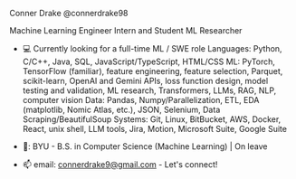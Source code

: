 Conner Drake
@connerdrake98

Machine Learning Engineer Intern and Student ML Researcher

- :computer: Currently looking for a full-time ML / SWE role
Languages: Python, C/C++, Java, SQL, JavaScript/TypeScript, HTML/CSS
ML: PyTorch, TensorFlow (familiar), feature engineering, feature selection, Parquet, scikit-learn, OpenAI and Gemini APIs, loss function design, model testing and validation, ML research, Transformers, LLMs, RAG, NLP, computer vision
Data: Pandas, Numpy/Parallelization, ETL, EDA (matplotlib, Nomic Atlas, etc.), JSON, Selenium, Data Scraping/BeautifulSoup
Systems: Git, Linux, BitBucket, AWS, Docker, React, unix shell, LLM tools, Jira, Motion, Microsoft Suite, Google Suite

- 🏫: BYU - B.S. in Computer Science (Machine Learning) | On leave
- 📫 email: connerdrake9@gmail.com - Let's connect!
